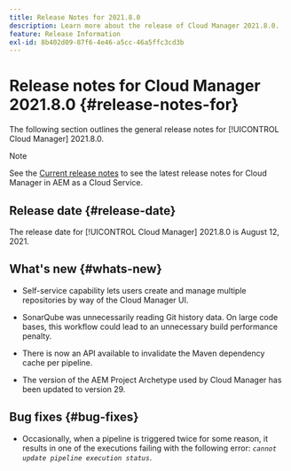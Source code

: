 ```yaml
---
title: Release Notes for 2021.8.0
description: Learn more about the release of Cloud Manager 2021.8.0.
feature: Release Information
exl-id: 8b402d09-87f6-4e46-a5cc-46a5ffc3cd3b
---
```

# Release notes for Cloud Manager 2021.8.0 {#release-notes-for}

The following section outlines the general release notes for [!UICONTROL Cloud Manager] 2021.8.0.

>[!NOTE]
>See the [Current release notes](https://experienceleague.adobe.com/en/docs/experience-manager-cloud-service/content/release-notes/cloud-manager/current#getting-access) to see the latest release notes for Cloud Manager in AEM as a Cloud Service.

## Release date {#release-date}

The release date for [!UICONTROL Cloud Manager] 2021.8.0 is August 12, 2021.


## What's new {#whats-new}

* Self-service capability lets users create and manage multiple repositories by way of the Cloud Manager UI.

* SonarQube was unnecessarily reading Git history data. On large code bases, this workflow could lead to an unnecessary build performance penalty.

* There is now an API available to invalidate the Maven dependency cache per pipeline.

* The version of the AEM Project Archetype used by Cloud Manager has been updated to version 29. 

## Bug fixes {#bug-fixes}

* Occasionally, when a pipeline is triggered twice for some reason, it results in one of the executions failing with the following error: *`cannot update pipeline execution status`*.
